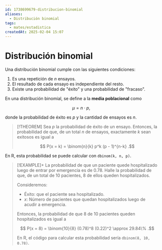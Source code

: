 ```yaml
---
id: 1738699679-distribucion-binomial
aliases:
  - Distribución binomial
tags:
  - mates/estadistica
createdAt: 2025-02-04 15:07
---
```


# Distribución binomial

Una distribución binomial cumple con las siguientes condiciones:

1. Es una repetición de $n$ ensayos.
2. El resultado de cada ensayo es independiente del resto.
3. Existe una probabilidad de "éxito" y una probabilidad de "fracaso".

En una distribución binomial, se define a la **media poblacional** como

$$
\mu = n \cdot p
,$$

donde la probabilidad de éxito es $p$ y la cantidad de ensayos es $n$.

> [!THEOREM]
> Sea $p$ la probabilidad de éxito de un ensayo. Entonces, la probabilidad de que, de un total $n$ de ensayos, exactamente $k$ sean exitosos es igual a
>
> $$
> P(x = k) = \binom{n}{k} p^k (p - 1)^{n-k}
> .$$

En R, esta probabilidad se puede calcular con `dbinom(k, n, p)`.

> [!EXAMPLE]+
> La probabilidad de que un paciente quede hospitalizado luego de entrar por emergencia es de 0.78. Halle la probabilidad de que, de un total de 10 pacientes, 8 de ellos queden hospitalizados.
>
> Consideremos:
>
> - Éxito: que el paciente sea hospitalizado.
> - $x$: Número de pacientes que quedan hospitalizados luego de acudir a emergencia.
>
> Entonces, la probabilidad de que 8 de 10 pacientes queden hospitalizados es igual a
>
> $$
> P(x = 8) = \binom{10}{8} (0.78)^8 (0.22)^2 \approx 29.84\%
> .$$
>
> En R, el código para calcular esta probabilidad sería `dbinom(8, 10, 0.78)`.
